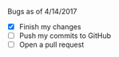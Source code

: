 Bugs as of 4/14/2017



- [x] Finish my changes
- [ ] Push my commits to GitHub
- [ ] Open a pull request
